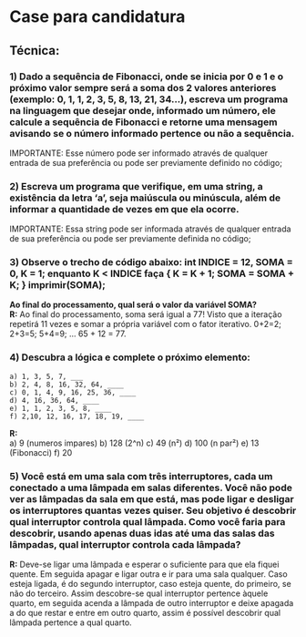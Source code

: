 # Case para candidatura
## Técnica:

### 1) Dado a sequência de Fibonacci, onde se inicia por 0 e 1 e o próximo valor sempre será a soma dos 2 valores anteriores (exemplo: 0, 1, 1, 2, 3, 5, 8, 13, 21, 34...), escreva um programa na linguagem que desejar onde, informado um número, ele calcule a sequência de Fibonacci e retorne uma mensagem avisando se o número informado pertence ou não a sequência.

IMPORTANTE: Esse número pode ser informado através de qualquer entrada de sua preferência ou pode ser previamente definido no código;

### 2) Escreva um programa que verifique, em uma string, a existência da letra ‘a’, seja maiúscula ou minúscula, além de informar a quantidade de vezes em que ela ocorre.

IMPORTANTE: Essa string pode ser informada através de qualquer entrada de sua preferência ou pode ser previamente definida no código;

### 3) Observe o trecho de código abaixo: int INDICE = 12, SOMA = 0, K = 1; enquanto K < INDICE faça { K = K + 1; SOMA = SOMA + K; } imprimir(SOMA);

**Ao final do processamento, qual será o valor da variável SOMA?**  
**R:** Ao final do processamento, soma será igual a 77! Visto que a iteração repetirá 11 vezes e somar a própria variável com o fator iterativo. 0+2=2; 2+3=5; 5+4=9; ... 65 + 12 = 77.
### 4) Descubra a lógica e complete o próximo elemento:
    a) 1, 3, 5, 7, ___
    b) 2, 4, 8, 16, 32, 64, ____
    c) 0, 1, 4, 9, 16, 25, 36, ____
    d) 4, 16, 36, 64, ____
    e) 1, 1, 2, 3, 5, 8, ____
    f) 2,10, 12, 16, 17, 18, 19, ____

**R:**  
    a) 9 (numeros impares)
    b) 128 (2^n)
    c) 49 (n²)
    d) 100 (n par²)
    e) 13 (Fibonacci)
    f) 20
### 5) Você está em uma sala com três interruptores, cada um conectado a uma lâmpada em salas diferentes. Você não pode ver as lâmpadas da sala em que está, mas pode ligar e desligar os interruptores quantas vezes quiser. Seu objetivo é descobrir qual interruptor controla qual lâmpada. Como você faria para descobrir, usando apenas duas idas até uma das salas das lâmpadas, qual interruptor controla cada lâmpada?  
**R:** Deve-se ligar uma lâmpada e esperar o suficiente para que ela fiquei quente. Em seguida apagar e ligar outra e ir para uma sala qualquer. Caso esteja ligada, é do segundo interruptor, caso esteja quente, do primeiro, se não do terceiro. Assim descobre-se qual interruptor pertence àquele quarto, em seguida acenda a lâmpada de outro interruptor e deixe apagada a do que restar e entre em outro quarto, assim é possível descobrir qual lâmpada pertence a qual quarto.